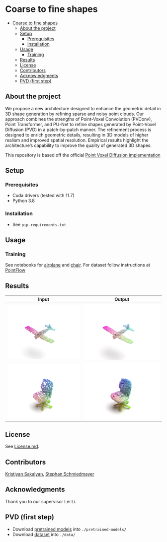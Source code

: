 # Coarse to fine shapes

- [Coarse to fine shapes](#coarse-to-fine-shapes)
  - [About the project](#about-the-project)
  - [Setup](#setup)
    - [Prerequisites](#prerequisites)
    - [Installation](#installation)
  - [Usage](#usage)
    - [Training](#training)
  - [Results](#results)
  - [License](#license)
  - [Contributors](#contributors)
  - [Acknowledgments](#acknowledgments)
  - [PVD (first step)](#pvd-first-step)

## About the project

We propose a new architecture designed to enhance the geometric detail in 3D shape generation by refining sparse and noisy point clouds.
Our approach combines the strengths of Point-Voxel Convolution (PVConv), Point Transformer, and PU-Net to refine shapes generated by Point-Voxel Diffusion (PVD) in a patch-by-patch manner.
The refinement process is designed to enrich geometric details, resulting in 3D models of higher realism and improved spatial resolution.
Empirical results highlight the architecture’s capability to improve the quality of generated 3D shapes.

This repository is based off the official [Point Voxel Diffusion implementation](https://github.com/alexzhou907/PVD)

## Setup

### Prerequisites

- Cuda drivers (tested with 11.7)
- Python 3.8

### Installation

- See `pip-requirements.txt`

## Usage

### Training

See notebooks for [airplane](./train_PVCNN_Upsample-Noise-Global-Chair-Attention-Upsampler-Patch-Based-Airplane.ipynb) and [chair](./train_PVCNN_Upsample-Noise-Global-Chair-Attention-Upsampler-Patch-Based.ipynb).
For dataset follow instructions at [PointFlow](https://github.com/stevenygd/PointFlow)

## Results

|                              Input                               |                              Output                               |
| :--------------------------------------------------------------: | :---------------------------------------------------------------: |
| ![input airplane](./eval-results/visuals/Input-Airplane-PVD.png) | ![input airplane](./eval-results/visuals/Output-Airplane-PVD.png) |
|  ![input airplane](./eval-results/visuals/Input-Chair-PVD.png)   |  ![input airplane](./eval-results/visuals/Output-Chair-PVD.png)   |

## License

See [License.md](LICENSE.md).

## Contributors

[Kristiyan Sakalyan](kristiyan.sakalyan@tum.de), [Stephan Schmiedmayer](stephan.schmiedmayer@tum.de)

## Acknowledgments

Thank you to our supervisor Lei Li.

## PVD (first step)

- Download [pretrained models](https://drive.google.com/drive/folders/1Q7aSaTr6lqmo8qx80nIm1j28mOHAHGiM) into `./pretrained-models/`
- Download [dataset](https://drive.google.com/drive/folders/1MMRp7mMvRj8-tORDaGTJvrAeCMYTWU2j) into `./data/`
